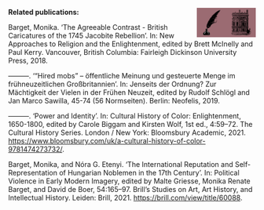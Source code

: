 [<img src="./assets/home.png" width="60" align="right"/>](https://monikabarget.github.io/Revolts/)
[<img src="./assets/write.png" width="60" align="right"/>](https://monikabarget.github.io/Revolts/contact.html)

**Related publications:**

Barget, Monika. ‘The Agreeable Contrast - British Caricatures of the 1745 Jacobite Rebellion’. In: New Approaches to Religion and the Enlightenment, edited by Brett McInelly and Paul Kerry. Vancouver, British Columbia: Fairleigh Dickinson University Press, 2018.

———. ‘“Hired mobs” – öffentliche Meinung und gesteuerte Menge im frühneuzeitlichen Großbritannien’. In: Jenseits der Ordnung? Zur Mächtigkeit der Vielen in der Frühen Neuzeit, edited by Rudolf Schlögl and Jan Marco Sawilla, 45-74 (56 Normseiten). Berlin: Neofelis, 2019.

———. ‘Power and Identity’. In: Cultural History of Color: Enlightenment, 1650-1800, edited by Carole Biggam and Kirsten Wolf, 1st ed., 4:59–72. The Cultural History Series. London / New York: Bloomsbury Academic, 2021. https://www.bloomsbury.com/uk/a-cultural-history-of-color-9781474273732/.

Barget, Monika, and Nóra G. Etenyi. ‘The International Reputation and Self-Representation of Hungarian Noblemen in the 17th Century’. In: Political Violence in Early Modern Imagery, edited by Malte Griesse, Monika Renate Barget, and David de Boer, 54:165–97. Brill’s Studies on Art, Art History, and Intellectual History. Leiden: Brill, 2021. https://brill.com/view/title/60088.
